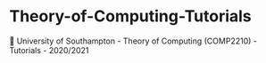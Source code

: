 # Theory-of-Computing-Tutorials
:school: University of Southampton - Theory of Computing (COMP2210) - Tutorials - 2020/2021
